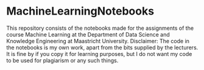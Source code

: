 # MachineLearningNotebooks
This repository consists of the notebooks made for the assignments of the course Machine Learning at the Department of Data Science and Knowledge Engineering at Maastricht University.
Disclaimer: The code in the notebooks is my own work, apart from the bits supplied by the lecturers. It is fine by if you copy it for learning purposes, but I do not want my code to be used for plagiarism or any such things.
